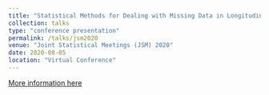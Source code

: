 ```yaml
---
title: "Statistical Methods for Dealing with Missing Data in Longitudinal Studies"
collection: talks
type: "conference presentation"
permalink: /talks/jsm2020
venue: "Joint Statistical Meetings (JSM) 2020"
date: 2020-08-05
location: "Virtual Conference"
---
```


[More information here](https://ww2.amstat.org/meetings/jsm/2020/onlineprogram/AbstractDetails.cfm?abstractid=313184)
